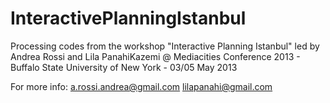 InteractivePlanningIstanbul
===========================

Processing codes from the workshop "Interactive Planning Istanbul"
led by Andrea Rossi and Lila PanahiKazemi
@ Mediacities Conference 2013 - Buffalo State University of New York - 03/05 May 2013

For more info:
a.rossi.andrea@gmail.com
lilapanahi@gmail.com
               
